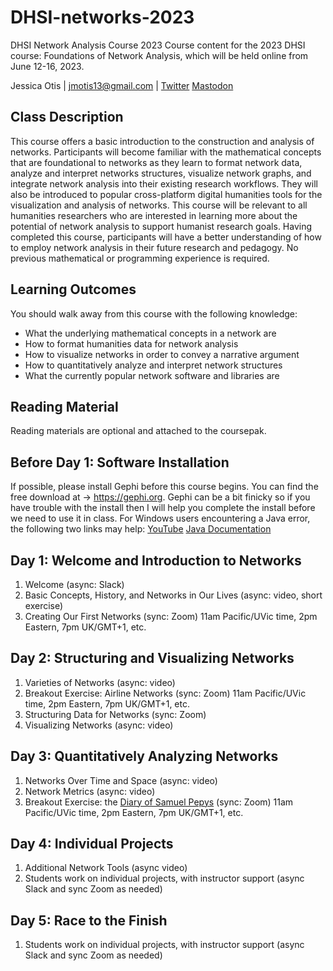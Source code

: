 # DHSI-networks-2023
DHSI Network Analysis Course 2023
Course content for the 2023 DHSI course: Foundations of Network Analysis, which will be held online from June 12-16, 2023.

Jessica Otis | jmotis13@gmail.com | [Twitter](https://twitter.com/jotis13) [Mastodon](https://historians.social/@jmotis)

## Class Description

This course offers a basic introduction to the construction and analysis of networks. Participants will become familiar with the mathematical concepts that are foundational to networks as they learn to format network data, analyze and interpret networks structures, visualize network graphs, and integrate network analysis into their existing research workflows. They will also be introduced to popular cross-platform digital humanities tools for the visualization and analysis of networks. This course will be relevant to all humanities researchers who are interested in learning more about the potential of network analysis to support humanist research goals. Having completed this course, participants will have a better understanding of how to employ network analysis in their future research and pedagogy. No previous mathematical or programming experience is required. 

## Learning Outcomes

You should walk away from this course with the following knowledge:
  - What the underlying mathematical concepts in a network are
  - How to format humanities data for network analysis
  - How to visualize networks in order to convey a narrative argument
  - How to quantitatively analyze and interpret network structures
  - What the currently popular network software and libraries are
  
  ## Reading Material
  
Reading materials are optional and attached to the coursepak.
  
  ## Before Day 1: Software Installation

If possible, please install Gephi before this course begins.  You can find the free download at -> https://gephi.org. Gephi can be a bit finicky so if you have trouble with the install then I will help you complete the install before we need to use it in class. For Windows users encountering a Java error, the following two links may help: [YouTube](https://www.youtube.com/watch?v=iWQWjx6Ot1E) [Java Documentation](https://java.com/en/download/help/index_installing.html?j=8)
  
  ## Day 1: Welcome and Introduction to Networks

1. Welcome (async: Slack)
2. Basic Concepts, History, and Networks in Our Lives (async: video, short exercise)
3. Creating Our First Networks (sync: Zoom) 11am Pacific/UVic time, 2pm Eastern, 7pm UK/GMT+1, etc.
  
  ## Day 2: Structuring and Visualizing Networks
  
1. Varieties of Networks (async: video)
2. Breakout Exercise: Airline Networks (sync: Zoom) 11am Pacific/UVic time, 2pm Eastern, 7pm UK/GMT+1, etc.
3. Structuring Data for Networks (sync: Zoom)
4. Visualizing Networks (async: video)
  
  ## Day 3: Quantitatively Analyzing Networks
  
1. Networks Over Time and Space (async: video)
2. Network Metrics (async: video)
3. Breakout Exercise: the [Diary of Samuel Pepys](https://www.pepysdiary.com/diary/) (sync: Zoom) 11am Pacific/UVic time, 2pm Eastern, 7pm UK/GMT+1, etc.
  
  ## Day 4: Individual Projects
  
1. Additional Network Tools (async video)
2. Students work on individual projects, with instructor support (async Slack and sync Zoom as needed)
  
  ## Day 5: Race to the Finish
  
1. Students work on individual projects, with instructor support (async Slack and sync Zoom as needed)
